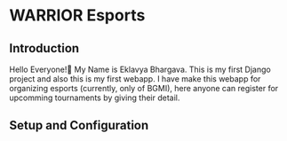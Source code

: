 # WARRIOR Esports

## Introduction
Hello Everyone!👋 My Name is Eklavya Bhargava. This is my first Django project and also this is my first webapp.
I have make this webapp for organizing esports (currently, only of BGMI), here anyone can register for upcomming tournaments by giving their detail.

## Setup and Configuration
